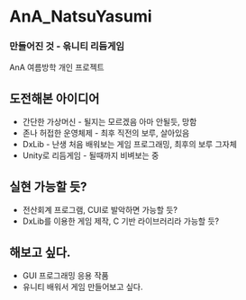 # AnA_NatsuYasumi
### 만들어진 것 - 윾니티 리듬게임
AnA 여름방학 개인 프로젝트  

## 도전해본 아이디어
* 간단한 가상머신 - 될지는 모르겠음 아마 안될듯, 망함
* 존나 허접한 운영체제 - 최후 직전의 보루, 살아있음
* DxLib - 난생 처음 배워보는 게임 프로그래밍, 최후의 보루 그자체
* Unity로 리듬게임 - 될때까지 비벼보는 중


## 실현 가능할 듯?
* 전산회계 프로그램, CUI로 발악하면 가능할 듯?
* DxLib를 이용한 게임 제작, C 기반 라이브러리라 가능할 듯?

## 해보고 싶다.
* GUI 프로그래밍 응용 작품
* 유니티 배워서 게임 만들어보고 싶다.
